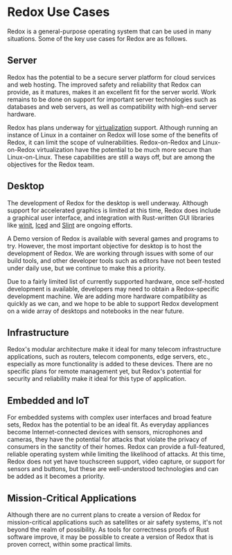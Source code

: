 # Redox Use Cases

Redox is a general-purpose operating system that can be used in many situations. Some of the key use cases for Redox are as follows.

## Server

Redox has the potential to be a secure server platform for cloud services and web hosting. The improved safety and reliability that Redox can provide, as it matures, makes it an excellent fit for the server world. Work remains to be done on support for important server technologies such as databases and web servers, as well as compatibility with high-end server hardware.

Redox has plans underway for [virtualization](https://en.wikipedia.org/wiki/OS-level_virtualization) support. Although running an instance of Linux in a container on Redox will lose some of the benefits of Redox, it can limit the scope of vulnerabilities. Redox-on-Redox and Linux-on-Redox virtualization have the potential to be much more secure than Linux-on-Linux. These capabilities are still a ways off, but are among the objectives for the Redox team.

## Desktop

The development of Redox for the desktop is well underway. Although support for accelerated graphics is limited at this time, Redox does include a graphical user interface, and integration with Rust-written GUI libraries like [winit](https://github.com/rust-windowing/winit), [Iced](https://iced.rs/) and [Slint](https://slint-ui.com/) are ongoing efforts.

A Demo version of Redox is available with several games and programs to try. However, the most important objective for desktop is to host the development of Redox. We are working through issues with some of our build tools, and other developer tools such as editors have not been tested under daily use, but we continue to make this a priority.

Due to a fairly limited list of currently supported hardware, once self-hosted development is available, developers may need to obtain a Redox-specific development machine. We are adding more hardware compatibility as quickly as we can, and we hope to be able to support Redox development on a wide array of desktops and notebooks in the near future.

## Infrastructure

Redox's modular architecture make it ideal for many telecom infrastructure applications, such as routers, telecom components, edge servers, etc., especially as more functionality is added to these devices. There are no specific plans for remote management yet, but Redox's potential for security and reliability make it ideal for this type of application.

## Embedded and IoT

For embedded systems with complex user interfaces and broad feature sets, Redox has the potential to be an ideal fit. As everyday appliances become Internet-connected devices with sensors, microphones and cameras, they have the potential for attacks that violate the privacy of consumers in the sanctity of their homes. Redox can provide a full-featured, reliable operating system while limiting the likelihood of attacks. At this time, Redox does not yet have touchscreen support, video capture, or support for sensors and buttons, but these are well-understood technologies and can be added as it becomes a priority.

## Mission-Critical Applications

Although there are no current plans to create a version of Redox for mission-critical applications such as satellites or air safety systems, it's not beyond the realm of possibility. As tools for correctness proofs of Rust software improve, it may be possible to create a version of Redox that is proven correct, within some practical limits.
